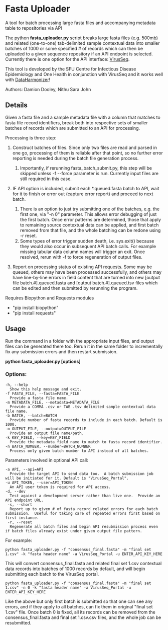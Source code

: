 # Fasta Uploader
A tool for batch processing large fasta files and accompanying metadata table to repositories via API

The python **fasta_uploader.py** script breaks large fasta files (e.g. 500mb) and related (one-to-one) tab-delimited sample contextual data into smaller batches of 1000 or some specified # of records which can then be uploaded to a given sequence repository if an API endpoint is selected.  Currently there is one option for the API interface: [VirusSeq](https://virusseq-dataportal.ca/). 

This tool is developed by the SFU Centre for Infectious Disease Epidemiology and One Health in conjunction with VirusSeq and it works well with [DataHarmonizer](https://github.com/Public-Health-Bioinformatics/DataHarmonizer)!

Authors: Damion Dooley, Nithu Sara John

## Details 

Given a fasta file and a sample metadata file with a column that matches to fasta file record identifiers, break both into respective sets of smaller batches of records which are submitted to an API for processing.

Processing is three step: 

1) Construct batches of files. Since only two files are read and parsed in one go,
processing of them is reliable after that point, so no further error reporting
is needed during the batch file generation process.
   1) Importantly, if rerunning fasta_batch_submit.py, this step will be skipped unless -f --force parameter is run.  Currently input files are still required in this case.

1) IF API option is included, submit each *.queued.fasta batch to API, wait for it to finish
or error out (capture error report) and proceed to next batch. 
   1) There is an option to just try submitting one of the batches, e.g. the first one, via "-n 0" parameter.  This allows error debugging of just the first batch.  Once error patterns are determined, those that apply to remaining source contextual data can be applied, and first batch removed from that file, and the whole batching can be redone using -r reset.
   1) Some types of error trigger sudden death, i.e. sys.exit() because they would also occur in subsequent API batch calls.  For example missing tabular data column names will trigger an exit. Once resolved, rerun with -f to force regeneration of output files.

1) Report on processing status of existing API requests.  Some may be queued, others may have been processed successfully, and others may have line-by-line errors in field content that are turned into new [output file batch.#].queued.fasta and [output batch.#].queued.tsv files which can be edited and then submitted by rerunning the program.

Requires Biopython and Requests modules

- "pip install biopython"
- "pip install requests"

## Usage
Run the command in a folder with the appropriate input files, and output files can be generated there too.  Rerun it in the same folder to incrementally fix any submission errors and then restart submission.

**python fasta_uploader.py [options]**

### Options:

    -h, --help
      Show this help message and exit.
    -f FASTA_FILE, --fasta=FASTA_FILE
      Provide a fasta file name.
    -m METADATA_FILE, --metadata=METADATA_FILE
      Provide a COMMA .csv or TAB .tsv delimited sample contextual data file name.
    -b BATCH, --batch=BATCH
      Provide number of fasta records to include in each batch. Default is 1000.
    -o OUTPUT_FILE, --output=OUTPUT_FILE
      Provide an output file name/path.
    -k KEY_FIELD, --key=KEY_FIELD
      Provide the metadata field name to match to fasta record identifier.
    -n BATCH_NUMBER, --number=BATCH_NUMBER
      Process only given batch number to API instead of all batches.
      
Parameters involved in optional API call:
      
    -a API, --api=API     
      Provide the target API to send data too.  A batch submission job will be initiated for it. Default is "VirusSeq_Portal".
    -u API_TOKEN, --user=API_TOKEN
      An API user token is required for API access.
    -d, --dev
      Test against a development server rather than live one.  Provide an API endpoint URL.
     -s, --short
      Report up to given # of fasta record related errors for each batch submission.  Useful for taking care of repeated errors first based on first instance.
     -r, --reset
      Regenerate all batch files and begin API resubmission process even if batch files already exist under given output file pattern.
   
For example:

    python fasta_uploader.py -f "consensus_final.fasta" -m "final set 1.csv" -k "fasta header name" -a VirusSeq_Portal -u ENTER_API_KEY_HERE

This will convert consensus_final.fasta and related final set 1.csv contextual data records into batches of 1000 records by default, and will begin submitting each batch to the VirusSeq portal.

    python fasta_uploader.py -f "consensus_final.fasta" -m "final set 1.csv" -n 0 -k "fasta header name" -a VirusSeq_Portal -u ENTER_API_KEY_HERE

Like the above but only first batch is submitted so that one can see any errors, and if they apply to all batches, can fix them in original "final set 1.csv" file. Once batch 0 is fixed, all its records can be removed from the consensus_final.fasta and final set 1.csv.csv files, and the whole job can be resubmitted.
